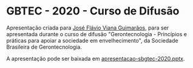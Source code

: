 # GBTEC - 2020 - Curso de Difusão

Apresentação criada para [José Flávio Viana Guimarãos](jvfguima@gmail.com), para ser apresentada durante o curso de difusão "Gerontecnologia - Princípios e práticas para apoiar a sociedade em envelhecimento", da Sociedade Brasileira de Gerontecnologia.

A apresentação pode ser baixada em [apresentacao-sbgtec-2020.pptx](apresentacao-sbgtec-2020.pptx).
